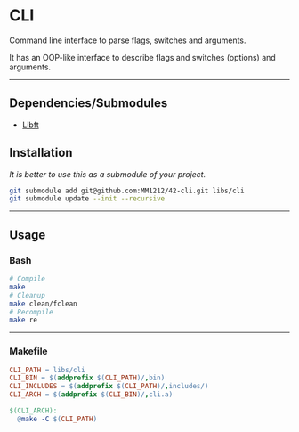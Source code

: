 # CLI

Command line interface to parse flags, switches and arguments.

It has an OOP-like interface to describe flags and switches (options) and arguments.

---

## Dependencies/Submodules

- [Libft](https://github.com/MM1212/42-libft)

## Installation

*It is better to use this as a submodule of your project.*

```bash
git submodule add git@github.com:MM1212/42-cli.git libs/cli
git submodule update --init --recursive
```

---

## Usage

### Bash
```bash
# Compile
make
# Cleanup
make clean/fclean
# Recompile
make re
```

---

### Makefile
```Makefile
CLI_PATH = libs/cli
CLI_BIN = $(addprefix $(CLI_PATH)/,bin)
CLI_INCLUDES = $(addprefix $(CLI_PATH)/,includes/)
CLI_ARCH = $(addprefix $(CLI_BIN)/,cli.a)

$(CLI_ARCH):
  @make -C $(CLI_PATH)
```
